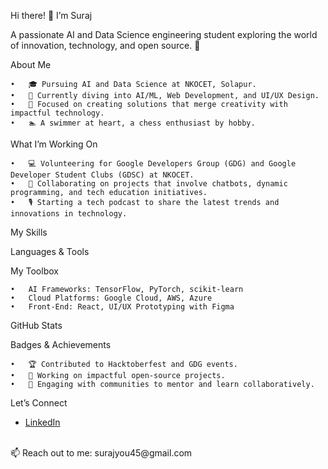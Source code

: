 Hi there! 👋 I’m Suraj

A passionate AI and Data Science engineering student exploring the world of innovation, technology, and open source. 🚀

About Me

	•	🎓 Pursuing AI and Data Science at NKOCET, Solapur.
	•	🤖 Currently diving into AI/ML, Web Development, and UI/UX Design.
	•	🎯 Focused on creating solutions that merge creativity with impactful technology.
	•	🏊 A swimmer at heart, a chess enthusiast by hobby.

What I’m Working On

	•	💻 Volunteering for Google Developers Group (GDG) and Google Developer Student Clubs (GDSC) at NKOCET.
	•	🤝 Collaborating on projects that involve chatbots, dynamic programming, and tech education initiatives.
	•	🎙️ Starting a tech podcast to share the latest trends and innovations in technology.

My Skills

Languages & Tools

My Toolbox

	•	AI Frameworks: TensorFlow, PyTorch, scikit-learn
	•	Cloud Platforms: Google Cloud, AWS, Azure
	•	Front-End: React, UI/UX Prototyping with Figma
 GitHub Stats

 Badges & Achievements

	•	🏆 Contributed to Hacktoberfest and GDG events.
	•	🌟 Working on impactful open-source projects.
	•	💬 Engaging with communities to mentor and learn collaboratively.

Let’s Connect
<html>
	<ul>
	<li><a href="https://www.linkedin.com/in/suraj-bayas-08a68020a/"> LinkedIn </a>
	</li></ul>
	<br>
	</html>
📫 Reach out to me: surajyou45@gmail.com
